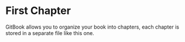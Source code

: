 # First Chapter


GitBook allows you to organize your book into chapters, each chapter is stored in a separate file like this one.

